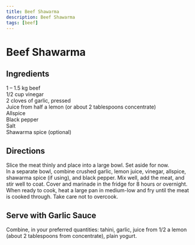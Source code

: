 ```yaml
---
title: Beef Shawarma
description: Beef Shawarma
tags: [beef]
---
```


# Beef Shawarma

## Ingredients
1 – 1.5 kg beef  
1/2 cup vinegar  
2 cloves of garlic, pressed  
Juice from half a lemon (or about 2 tablespoons concentrate)  
Allspice  
Black pepper  
Salt  
Shawarma spice (optional)

## Directions
Slice the meat thinly and place into a large bowl. Set aside for now.  
ln a separate bowl, combine crushed garlic, lemon juice, vinegar, allspice, shawarma spice (if using), and black pepper. Mix well, add the meat, and stir well to coat. Cover and marinade in the fridge for 8 hours or overnight.  
When ready to cook, heat a large pan in medium-low and fry until the meat is cooked through. Take care not to overcook.

## Serve with Garlic Sauce
Combine, in your preferred quantities: tahini, garlic, juice from 1/2 a lemon (about 2 tablespoons from concentrate), plain yogurt.